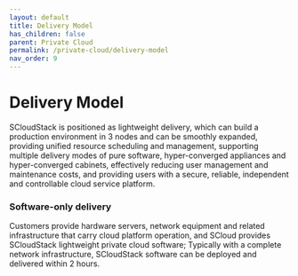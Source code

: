 ```yaml
---
layout: default
title: Delivery Model
has_children: false
parent: Private Cloud
permalink: /private-cloud/delivery-model
nav_order: 9
---
```


# Delivery Model

SCloudStack is positioned as lightweight delivery, which can build a production environment in 3 nodes and can be smoothly expanded, providing unified resource scheduling and management, supporting multiple delivery modes of pure software, hyper-converged appliances and hyper-converged cabinets, effectively reducing user management and maintenance costs, and providing users with a secure, reliable, independent and controllable cloud service platform.

### Software-only delivery
Customers provide hardware servers, network equipment and related infrastructure that carry cloud platform operation, and SCloud provides SCloudStack lightweight private cloud software; Typically with a complete network infrastructure, SCloudStack software can be deployed and delivered within 2 hours.